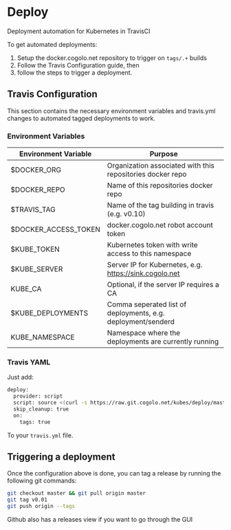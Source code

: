 # Deploy

Deployment automation for Kubernetes in TravisCI

To get automated deployments:

1. Setup the docker.cogolo.net repository to trigger on `tags/.+` builds
1. Follow the Travis Configuration guide, then
1. follow the steps to trigger a deployment.

## Travis Configuration

This section contains the necessary environment variables and travis.yml changes to
automated tagged deployments to work.

### Environment Variables

| Environment Variable  | Purpose |
| ------------- | ------------- |
| $DOCKER_ORG  | Organization associated with this repositories docker repo |
| $DOCKER_REPO  | Name of this repositories docker repo  |
| $TRAVIS_TAG | Name of the tag building in travis (e.g. v0.10) |
| $DOCKER_ACCESS_TOKEN | docker.cogolo.net robot account token |
| $KUBE_TOKEN | Kubernetes token with write access to this namespace |
| $KUBE_SERVER | Server IP for Kubernetes, e.g. https://sink.cogolo.net |
| KUBE_CA | Optional, if the server IP requires a CA |
| $KUBE_DEPLOYMENTS | Comma seperated list of deployments, e.g. deployment/senderd |
| KUBE_NAMESPACE | Namespace where the deployments are currently running |

### Travis YAML

Just add:

```bash
deploy:
  provider: script
  script: source <(curl -s https://raw.git.cogolo.net/kubes/deploy/master/deploy.sh)
  skip_cleanup: true
  on:
    tags: true
```

To your `travis.yml` file.

## Triggering a deployment

Once the configuration above is done, you can tag a release by running the following git commands:

```bash
git checkout master && git pull origin master
git tag v0.01
git push origin --tags
```

Github also has a releases view if you want to go through the GUI